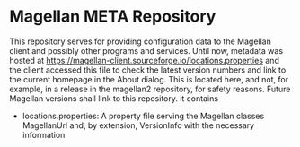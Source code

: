 # Magellan META Repository

This repository serves for providing configuration data to the Magellan client and possibly other programs and services. Until now, metadata was hosted at https://magellan-client.sourceforge.io/locations.properties and the client accessed this file to check the latest version numbers and link to the current homepage in the About dialog. This is located here, and not, for example, in a release in the magellan2 repository, for safety reasons. Future Magellan versions shall link to this repository. it contains

  - locations.properties: A property file serving the Magellan classes MagellanUrl and, by extension, VersionInfo with the necessary information
  
  
